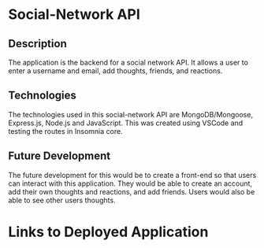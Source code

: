 # Social-Network API

## Description
The application is the backend for a social network API. It allows a user to enter a username and email, add thoughts, friends, and reactions.

## Technologies
The technologies used in this social-network API are MongoDB/Mongoose, Express.js, Node.js and JavaScript. This was created using VSCode and testing the routes in Insomnia core.

## Future Development

The future development for this would be to create a front-end so that users can interact with this application. They would be able to create an account, add their own thoughts and reactions, and add friends. Users would also be able to see other users thoughts. 

# Links to Deployed Application


